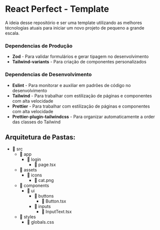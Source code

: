 # React Perfect - Template

A ideia desse repositório e ser uma template utilizando as melhores técnologias atuais para iniciar um novo projeto de pequeno a grande escala.

### Dependencias de Produção

- **Zod** - Para validar formulários e gerar tipagem no desenvolvimento
- **Tailwind-variants** - Para criação de componentes personalizados

### Dependencias de Desenvolvimento

- **Eslint** - Para monitorar e auxiliar em padrões de código no desenvolvimento
- **Tailwind** - Para trabalhar com estilização de páginas e componentes com alta velocidade
- **Prettier** - Para trabalhar com estilização de páginas e componentes com alta velocidade
- **Prettier-plugin-tailwindcss** - Para organizar automaticamente a order das classes do Tailwind

## Arquitetura de Pastas:

- 📁 src
  - 📁 app
    - 📁 login
      - 📄 page.tsx
  - 📁 assets
    - 📁 icons
      - 📄 cat.png
  - 📁 components
    - 📁 ui
      - 📁 buttons
        - 📄 Button.tsx
      - 📁 inputs
        - 📄 InputText.tsx
  - 📁 styles
    - 📄 globals.css
